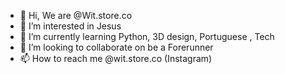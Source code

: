 - 👋 Hi, We are @Wit.store.co
- 👀 I’m interested in Jesus
- 🌱 I’m currently learning Python, 3D design, Portuguese , Tech
- 💞️ I’m looking to collaborate on be a Forerunner
- 📫 How to reach me @wit.store.co (Instagram)

<!---
Angvantito/Angvantito is a ✨ special ✨ repository because its `README.md` (this file) appears on your GitHub profile.
You can click the Preview link to take a look at your changes.
--->
